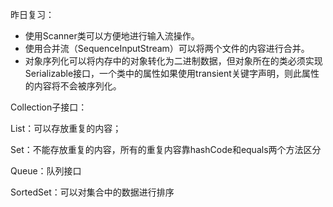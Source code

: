 昨日复习：

* 使用Scanner类可以方便地进行输入流操作。
* 使用合并流（SequenceInputStream）可以将两个文件的内容进行合并。
* 对象序列化可以将内存中的对象转化为二进制数据，但对象所在的类必须实现Serializable接口，一个类中的属性如果使用transient关键字声明，则此属性的内容将不会被序列化。

Collection子接口：

List：可以存放重复的内容；

Set：不能存放重复的内容，所有的重复内容靠hashCode和equals两个方法区分

Queue：队列接口

SortedSet：可以对集合中的数据进行排序





